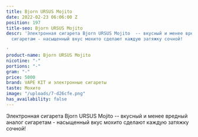 ```yaml
---
title: Bjorn URSUS Mojito
date: 2022-02-23 06:06:00 Z
position: 197
title-seo: Bjorn URSUS Mojito
descr: 'Электронная сигарета Bjorn URSUS Mojito  -- вкусный и менее вредный аналог
  сигаретам - насыщенный вкус мохито сделают каждую затяжку сочной!

'
product-name: Bjorn URSUS Mojito
nicotine: "-"
portions: "-"
gram: "-"
price: 5000
brand: VAPE KIT и электронные сигареты
taste: Мохито
image: "/uploads/7-d26cfe.png"
has_availability: false
---
```


Электронная сигарета Bjorn URSUS Mojito  -- вкусный и менее вредный аналог сигаретам - насыщенный вкус мохито сделают каждую затяжку сочной!
